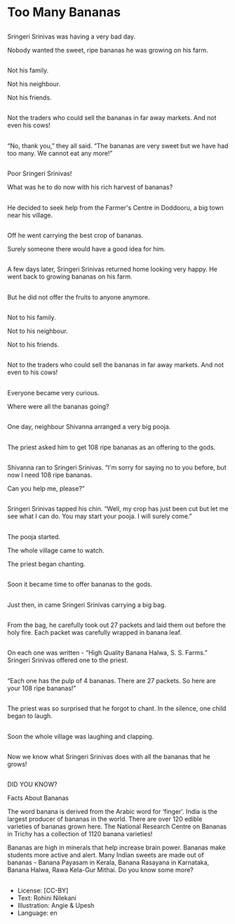 # Too Many Bananas

##
Sringeri Srinivas was having a very bad day.

Nobody wanted the sweet, ripe bananas he was growing on his farm.

##
Not his family.

Not his neighbour.

Not his friends.

##
Not the traders who could sell the bananas in far away markets. And not even his cows!

##
“No, thank you,” they all said. “The bananas are very sweet but we have had too many. We cannot eat any more!”

##
Poor Sringeri Srinivas!

What was he to do now with his rich harvest of bananas?

##
He decided to seek help from the Farmer's Centre in Doddooru, a big town near his village.

##
Off he went carrying the best crop of bananas.

Surely someone there would have a good idea for him.

##
A few days later, Sringeri Srinivas returned home looking very happy. He went back to growing bananas on his farm.

##
But he did not offer the fruits to anyone anymore.

##
Not to his family.

Not to his neighbour.

Not to his friends.

##
Not to the traders who could sell the bananas in far away markets. And not even to his cows!

##
Everyone became very curious.

Where were all the bananas going?

##
One day, neighbour Shivanna arranged a very big pooja.

##
The priest asked him to get 108 ripe bananas as an offering to the gods.

##
Shivanna ran to Sringeri Srinivas. “I'm sorry for saying no to you before, but now I need 108 ripe bananas.

Can you help me, please?”

##
Sringeri Srinivas tapped his chin. “Well, my crop has just been cut but let me see what I can do. You may start your pooja. I will surely come.”

##
The pooja started.

The whole village came to watch.

The priest began chanting.

##
Soon it became time to offer bananas to the gods.

##
Just then, in came Sringeri Srinivas carrying a big bag.

##
From the bag, he carefully took out 27 packets and laid them out before the holy fire. Each packet was carefully wrapped in banana leaf.

##
On each one was written - “High Quality Banana Halwa, S. S. Farms.” Sringeri Srinivas offered one to the priest.

##
“Each one has the pulp of 4 bananas. There are 27 packets. So here are your 108 ripe bananas!”

##
The priest was so surprised that he forgot to chant. In the silence, one child began to laugh.

##
Soon the whole village was laughing and clapping.

##
Now we know what Sringeri Srinivas does with all the bananas that he grows!

##
DID YOU KNOW?

Facts About Bananas

The word banana is derived from the Arabic word for ‘finger'. India is the largest producer of bananas in the world. There are over 120 edible varieties of bananas grown here. The National Research Centre on Bananas in Trichy has a collection of 1120 banana varieties!

Bananas are high in minerals that help increase brain power. Bananas make students more active and alert. Many Indian sweets are made out of bananas - Banana Payasam in Kerala, Banana Rasayana in Karnataka, Banana Halwa, Rawa Kela-Gur Mithai. Do you know some more?

##
* License: [CC-BY]
* Text: Rohini Nilekani
* Illustration: Angie & Upesh
* Language: en

